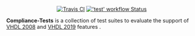 <p align="center">
  <a title="Travis CI" href="https://travis-ci.com/VHDL/Compliance-Tests"><img alt="Travis CI" src="https://img.shields.io/travis/com/VHDL/Compliance-Tests?longCache=true&label=test&logo=travis-ci&logoColor=e8ecef&branch=master"></a><!--
  -->
  <a title="'test' workflow Status" href="https://github.com/VHDL/Compliance-Tests/actions"><img alt="'test' workflow Status" src="https://github.com/VHDL/Compliance-Tests/workflows/test/badge.svg"></a><!--
  -->
</p>

**Compliance-Tests** is a collection of test suites to evaluate the support of [VHDL 2008](https://standards.ieee.org/standard/1076-2008.html) and [VHDL 2019](https://standards.ieee.org/standard/1076-2019.html) features .
